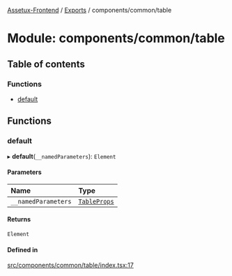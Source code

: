 [Assetux-Frontend](../README.md) / [Exports](../modules.md) / components/common/table

# Module: components/common/table

## Table of contents

### Functions

- [default](components_common_table.md#default)

## Functions

### default

▸ **default**(`__namedParameters`): `Element`

#### Parameters

| Name | Type |
| :------ | :------ |
| `__namedParameters` | [`TableProps`](components_common_table_types_table.md#tableprops) |

#### Returns

`Element`

#### Defined in

[src/components/common/table/index.tsx:17](https://github.com/ASSETUX/frontend/blob/9a68660/src/components/common/table/index.tsx#L17)
